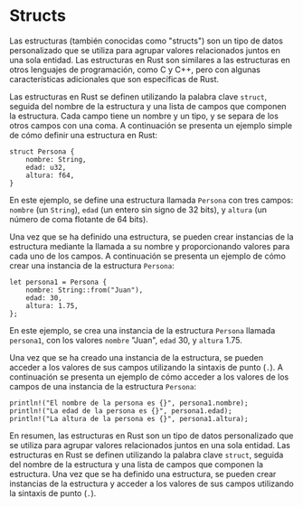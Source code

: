 # Structs

Las estructuras (también conocidas como "structs") son un tipo de datos personalizado que se utiliza para agrupar valores relacionados juntos en una sola entidad. Las estructuras en Rust son similares a las estructuras en otros lenguajes de programación, como C y C++, pero con algunas características adicionales que son específicas de Rust.

Las estructuras en Rust se definen utilizando la palabra clave `struct`, seguida del nombre de la estructura y una lista de campos que componen la estructura. Cada campo tiene un nombre y un tipo, y se separa de los otros campos con una coma. A continuación se presenta un ejemplo simple de cómo definir una estructura en Rust:

```
struct Persona {
    nombre: String,
    edad: u32,
    altura: f64,
}
```

En este ejemplo, se define una estructura llamada `Persona` con tres campos: `nombre` (un `String`), `edad` (un entero sin signo de 32 bits), y `altura` (un número de coma flotante de 64 bits).

Una vez que se ha definido una estructura, se pueden crear instancias de la estructura mediante la llamada a su nombre y proporcionando valores para cada uno de los campos. A continuación se presenta un ejemplo de cómo crear una instancia de la estructura `Persona`:

```
let persona1 = Persona {
    nombre: String::from("Juan"),
    edad: 30,
    altura: 1.75,
};
```

En este ejemplo, se crea una instancia de la estructura `Persona` llamada `persona1`, con los valores `nombre` "Juan", `edad` 30, y `altura` 1.75.

Una vez que se ha creado una instancia de la estructura, se pueden acceder a los valores de sus campos utilizando la sintaxis de punto (`.`). A continuación se presenta un ejemplo de cómo acceder a los valores de los campos de una instancia de la estructura `Persona`:

```
println!("El nombre de la persona es {}", persona1.nombre);
println!("La edad de la persona es {}", persona1.edad);
println!("La altura de la persona es {}", persona1.altura);
```

En resumen, las estructuras en Rust son un tipo de datos personalizado que se utiliza para agrupar valores relacionados juntos en una sola entidad. Las estructuras en Rust se definen utilizando la palabra clave `struct`, seguida del nombre de la estructura y una lista de campos que componen la estructura. Una vez que se ha definido una estructura, se pueden crear instancias de la estructura y acceder a los valores de sus campos utilizando la sintaxis de punto (`.`).
